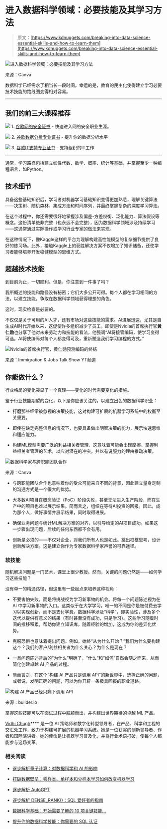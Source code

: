 # 进入数据科学领域：必要技能及其学习方法

> 原文：[https://www.kdnuggets.com/breaking-into-data-science-essential-skills-and-how-to-learn-them](https://www.kdnuggets.com/breaking-into-data-science-essential-skills-and-how-to-learn-them)

![进入数据科学领域：必要技能及其学习方法](../Images/3fd98eb09f7f976f2d139729a5d3e1e0.png)

来源：Canva

数据科学已经需求了相当长一段时间。幸运的是，教育的民主化使得建立学习必要技术技能的路线图变得相对容易。

* * *

## 我们的前三大课程推荐

![](../Images/0244c01ba9267c002ef39d4907e0b8fb.png) 1\. [谷歌网络安全证书](https://www.kdnuggets.com/google-cybersecurity) - 快速进入网络安全职业生涯。

![](../Images/e225c49c3c91745821c8c0368bf04711.png) 2\. [谷歌数据分析专业证书](https://www.kdnuggets.com/google-data-analytics) - 提升你的数据分析水平

![](../Images/0244c01ba9267c002ef39d4907e0b8fb.png) 3\. [谷歌IT支持专业证书](https://www.kdnuggets.com/google-itsupport) - 支持组织的IT工作

* * *

通常，学习路径包括建立线性代数、数学、概率、统计等基础，并掌握至少一种编程语言，如Python。

## 技术细节

具备这些基础知识后，学习者对机器学习基础知识变得更加熟悉，理解关键算法——决策树、随机森林、集成方法和时间序列，并最终掌握复杂的深度学习算法。

在这个过程中，你还需要很好地掌握涉及偏差-方差权衡、泛化能力、算法假设等概念。这份清单绝非完整（也永远不会完整），因为数据科学领域涉及持续学习——这通常通过实际操作或学习行业专家的做法来实现。

在这种情况下，像Kaggle这样的平台为理解构建高性能模型的复杂细节提供了良好的练习场。此外，接触Kaggle上的获胜解决方案不仅增加了知识储备，还使学习者能够培养开发稳健模型的思维方式。

## 超越技术技能

到目前为止，一切顺利。但是，你注意到一件事了吗？

我所概述的技能和路径没有秘密；它们大多公开可得。每个人都在学习相同的方法，以建立技能，争取在数据科学领域获得理想的角色。

这时，现实检查是必要的。

不仅仅是关于可用的AI人才，还有市场对这些技能的需求。AI进展迅速，尤其是自生成AI时代开始以来，这促使许多组织减少了员工。即使是Nvidia的首席执行官**黄仁勋**也分享了他对未来劳动力和技能的看法，他强调“AI将接管编码，使学习变得可选。AI将使编码对每个人都变得可及，重新塑造我们学习编程的方式。”

![Nvidia的首席执行官，黄仁勋预测编码的终结](../Images/5ae6d0c73cc516b34eacacff8342d914.png)

来源：Immigration & Jobs Talk Show YT频道

## 你能做什么？

行业格局的变化突显了一个真理——变化的时代需要变化的措施。

鉴于行业技能期望的变化，以下是你应该关注的，以建立出色的数据科学职业：

+   打磨那些经常被忽视的决策技能，这对构建可扩展的机器学习系统中的权衡至关重要。

+   即使在缺乏完整信息的情况下，也要具备做出明智决策的能力，展示快速思维和适应能力。

+   构建ML模型需要广泛的利益相关者管理，这意味着可能会出现摩擦。掌握利益相关者管理的艺术，以应对潜在的冲突，并以有说服力的理由推动决策。

![数据科学家与跨职能团队合作](../Images/31b758df108f61715eb1c31d8caf0180.png)

来源：Canva

+   与跨职能团队合作也意味着你的受众可能来自不同的背景，因此建立量身定制的沟通方式是一个很大的优势。

+   大多数AI项目在概念验证（PoC）阶段失败，甚至无法进入生产阶段，而在生产中的项目也难以展示结果。简而言之，组织在等待AI投资的回报。因此，成为那个人，做好事情并展示结果，同时取得进展。

+   确保业务问题与统计ML解决方案的对齐，以引导给定的AI项目成功。如果这一步骤出现问题，后续的任何东西都不会有用。

+   创新是必须的——不仅对企业，对我们所有人也是如此。跳出框框思考，设计创新解决方案。这是建立你作为专家数据科学家声誉的可靠途径。

### 软技能

随机解决问题是一门艺术，课堂上很少教授。然而，关键的问题仍然是——如何学习这些技能？

没有单一的精通路径，但这里有一些起点来培养这种视角：

+   不要害怕失败，而是将挑战视为学习新事物的机会。将每一个问题陈述视为在 AI 中学习新事物的入口。这类似于在大学学习，唯一的不同是你是被付费去学习以实现创新，而不是支付学费。数据科学涉及“科学”，即实验性，涉及多个迭代以提供有意义的结果（有时甚至没有成功，只是学习）。这些学习随着时间的推移积累，帮助你建立知识库，随着经验的增加，这成为你的差异化优势。

+   克服恐惧也意味着提出问题。例如，始终“从为什么开始？”我们为什么要构建这个？我们的客户/利益相关者为什么关心？为什么是现在？

+   一旦问题陈述背后的“为什么”明确了，“什么”和“如何”自然会随之而来，从而简化创建卓越 AI 产品的过程。

+   简而言之，在这个“构建 AI 产品只是调用 API”的新世界中，选择正确的问题，或者说，发明正确的问题，可以为你开辟一条极具回报的职业道路。

![构建 AI 产品已经只剩下调用 API](../Images/a146a6b69ad8b1b1df11b5db24d406b3.png)

来源：builder.io

掌握这些技能可以在面试过程中脱颖而出，并构建出世界期待的卓越 ML 产品。

**[](https://vidhi-chugh.medium.com/)**[Vidhi Chugh](https://vidhi-chugh.medium.com/)**** 是一位 AI 策略师和数字化转型领导者，在产品、科学和工程的交汇处工作，致力于构建可扩展的机器学习系统。她是一位获奖的创新领导者、作者和国际演讲者。她的使命是让机器学习普及化，并将行业术语打破，使每个人都能参与这场变革。

### 相关阅读

+   [逐步解析量子计算：对数据科学和 AI 的影响](https://www.kdnuggets.com/breaking-down-quantum-computing-implications-for-data-science-and-ai)

+   [打破数据壁垒：零样本、单样本和少样本学习如何改变机器学习](https://www.kdnuggets.com/2023/08/breaking-data-barrier-zeroshot-oneshot-fewshot-learning-transforming-machine-learning.html)

+   [逐步解析 AutoGPT](https://www.kdnuggets.com/2023/05/breaking-autogpt.html)

+   [逐步解析 DENSE_RANK()：SQL 爱好者的指南](https://www.kdnuggets.com/breaking-down-denserank-a-step-by-step-guide-for-sql-enthusiasts)

+   [数据科学基础：开始需要了解的 10 项关键技能…](https://www.kdnuggets.com/2020/10/data-science-minimum-10-essential-skills.html)

+   [提升你的数据科学技能：你需要的 SQL 认证](https://www.kdnuggets.com/boost-your-data-science-skills-the-essential-sql-certifications-you-need)
